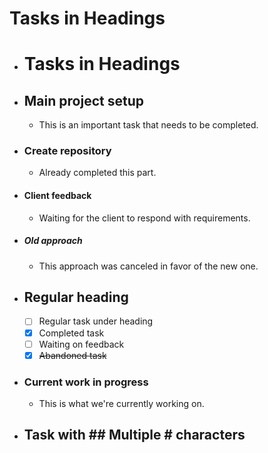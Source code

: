 # Tasks in Headings

- # Tasks in Headings
- ## Main project setup
  - This is an important task that needs to be completed.
- ### Create repository
  - Already completed this part.
- #### Client feedback
  - Waiting for the client to respond with requirements.
- ##### Old approach
  - This approach was canceled in favor of the new one.
- ## Regular heading
  - [ ] Regular task under heading
  - [x] Completed task
  - [ ] Waiting on feedback
  - [x] ~~Abandoned task~~
- ### Current work in progress
  - This is what we're currently working on.
- ## Task with ## Multiple # characters